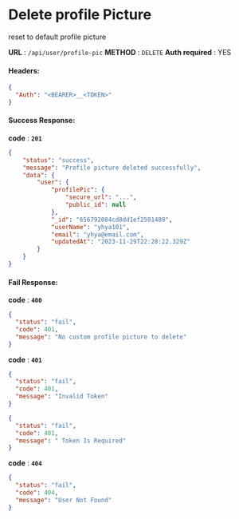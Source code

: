 # Delete profile Picture

reset to default profile picture

**URL** : `/api/user/profile-pic`
**METHOD** : `DELETE`
**Auth required** : YES

#### Headers:

```json
{
  "Auth": "<BEARER>__<TOKEN>"
}
```

#### Success Response:

**code** : **`201`**

```Json
{
    "status": "success",
    "message": "Profile picture deleted successfully",
    "data": {
        "user": {
            "profilePic": {
                "secure_url": "...",
                "public_id": null
            },
            "_id": "656792084cd8dd1ef2501489",
            "userName": "yhya101",
            "email": "yhya@email.com",
            "updatedAt": "2023-11-29T22:28:22.329Z"
        }
    }
}
```

#### Fail Response:

**code** : **`400`**

```json
{
  "status": "fail",
  "code": 401,
  "message": "No custom profile picture to delete"
}
```

**code** : **`401`**

```json
{
  "status": "fail",
  "code": 401,
  "message": "Invalid Token"
}
```

```json
{
  "status": "fail",
  "code": 401,
  "message": " Token Is Required"
}
```

**code** : **`404`**

```json
{
  "status": "fail",
  "code": 404,
  "message": "User Not Found"
}
```
